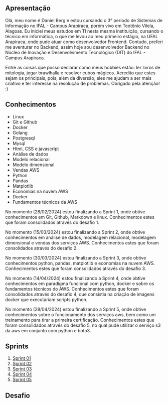 ## Apresentação

Olá, meu nome é Daniel Berg e estou cursando o 3° período de Sistemas de Informação no IFAL - Campus Arapiraca, porém vivo em Teotônio Vilela, Alagoas. Eu iniciei meus estudos em TI nesta mesma instituição, cursando o técnico em informática, o que me levou ao meu primeiro estágio, na UFAL Arapiraca, onde pude atuar como desenvolvedor Frontend. Contudo, preferi me aventurar no Backend, assim hoje sou desenvolvedor Backend no Núcleo de Inovação e Desenvolvimento Tecnológico (DIT) do IFAL - Campus Arapiraca.

Entre as coisas que posso declarar como meus hobbies estão: ler livros de mitologia, jogar brawlhalla e resolver cubos mágicos. Acredito que estes sejam os principais, pois, além da diversão, eles me ajudam a ser mais criativo e ter interesse na resolução de problemas. Obrigado pela atenção! :)

## Conhecimentos

* Linux
* Git e Github
* Docker
* Golang
* Postgresql
* Mysql
* Html, CSS e javascript
* Análise de dados
* Modelo relacional
* Modelo dimensional
* Vendas AWS
* Python
* Pandas
* Matplotlib
* Economias na nuvem AWS
* Docker
* Fundamentos técnicos da AWS

No momento (28/02/2024) estou finalizando a Sprint 1, onde obtive conhecimentos em Git, Github, Markdown e linux. Conhecimentos estes que foram consolidados através do desafio 1.

No momento (15/03/2024) estou finalizando a Sprint 2, onde obtive conhecimentos em análise de dados, modelagem relacional, modelagem dimensional e vendas dos serviços AWS. Conhecimentos estes que foram consolidados através do desafio 2.

No momento (30/03/2024) estou finalizando a Sprint 3, onde obtive conhecimentos python, pandas, matplotlib e economias na nuvem AWS. Conhecimentos estes que foram consolidados através do desafio 3.

No momento (14/04/2024) estou finalizando a Sprint 4, onde obtive conhecimentos em paradigma funcional com python, docker e sobre os fundamentos técnicos do AWS. Conhecimentos estes que foram consolidados através do desafio 4, que consistia na criação de imagens docker  que executariam scripts python.

No momento (28/04/2024) estou finalizando a Sprint 5, onde obtive conhecimentos sobre o funcionamento dos serviços aws, bem como um treinamento para tirar a primeira certificação. Conhecimentos estes que foram consolidados através do desafio 5, no qual pude utilizar o serviço s3 da aws em conjunto com python e boto3.

## Sprints 

1. [Sprint 01](Sprint%201/README.md)
1. [Sprint 02](Sprint%202//README.md)
1. [Sprint 03](Sprint%203/README.md)
1. [Sprint 04](Sprint%204/README.md)
1. [Sprint 05](Sprint%205/README.md)


## Desafio
